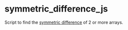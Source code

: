 # symmetric_difference_js

Script to find the [symmetric difference](https://en.wikipedia.org/wiki/Symmetric_difference) of 2 or more arrays.
